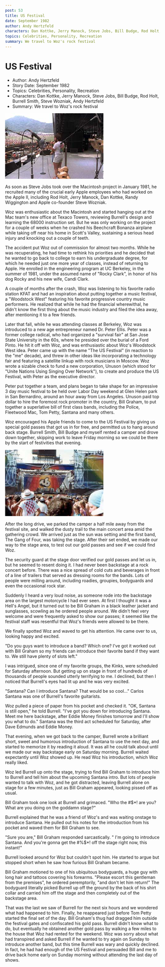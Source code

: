 ```yaml
---
post: 53
title: US Festival
date: September 1982
author: Andy Hertzfeld
characters: Dan Kottke, Jerry Manock, Steve Jobs, Bill Budge, Rod Holt, Burrell Smith, Steve Wozniak, Andy Hertzfeld
topics: Celebrities, Personality, Recreation
summary: We travel to Woz's rock festival
---
```


# US Festival
* Author: Andy Hertzfeld
* Story Date: September 1982
* Topics: Celebrities, Personality, Recreation
* Characters: Dan Kottke, Jerry Manock, Steve Jobs, Bill Budge, Rod Holt, Burrell Smith, Steve Wozniak, Andy Hertzfeld
* Summary: We travel to Woz's rock festival

![Steve Wozniak on stage at the US Festival](images/Macintosh/woz_on_stage.jpg) 
    
As soon as Steve Jobs took over the Macintosh project in January 1981, he recruited many of the crucial early Apple employees who had worked on the Apple II, including Rod Holt, Jerry Manock, Dan Kottke, Randy Wiggington and Apple co-founder Steve Wozniak.

Woz was enthusiastic about the Macintosh and started hanging out at the Mac team's new office at Texaco Towers, reviewing Burrell's design and learning the 68000 instruction set.  But he was only working on the project for a couple of weeks when he crashed his Beechcraft Bonanza airplane while taking off near his home in Scott's Valley, sustaining a serious head injury and knocking out a couple of teeth.

The accident put Woz out of commission for almost two months.  While he was recuperating, he had time to rethink his priorities and he decided that he wanted to go back to college to earn his undergraduate degree, for which he needed just one more year of classes, instead of returning to Apple.  He enrolled in the engineering program at UC Berkeley, in the summer of 1981, under the assumed name of "Rocky Clark", in honor of his dog Rocky and his new wife, Candi Clark.

A couple of months after the crash, Woz was listening to his favorite radio station KFAT and had an inspiration about putting together a music festival, a "Woodstock West" featuring his favorite progressive country music performers. He realized that while he had the financial wherewithal, he didn't know the first thing about the music industry and filed the idea away, after mentioning it to a few friends. 

Later that fall, while he was attending classes at Berkeley, Woz was introduced to a new age entrepreneur named Dr. Peter Ellis.  Peter was a former college radical, who had organized a "survival fair" at San Jose State University in the 60s, where he presided over the burial of a Ford Pinto.  He hit it off with Woz, and was enthusiastic about Woz's Woodstock West idea.   Peter came up with the name "The US Festival" (in reaction to the "me" decade), and threw in other ideas like incorporating a technology fair and featuring a satellite linkup with rock musicians in Moscow.   Woz wrote a sizable check to fund a new corporation, Unuson (which stood for "Unite Nations Using Singing Over Network"), to create and produce the US Festival, with Peter as the executive director.

Peter put together a team, and plans began to take shape for an impressive 3 day music festival to be held over Labor Day weekend at Glen Helen park in San Bernardino, around an hour away from Los Angeles.  Unuson paid top dollar to hire the foremost rock promoter in the country, Bill Graham, to put together a superlative bill of first class bands, including the Police, Fleetwood Mac, Tom Petty, Santana and many others.

Woz encouraged his Apple friends to come to the US Festival by giving us special gold passes that got us in for free, and permitted us to hang around back stage.  Burrell Smith, Bill Budge and myself rented a camper and drove down together, skipping work to leave Friday morning so we could be there by the start of festivities that evening.

![A view of the stage from afar](images/Macintosh/us2.jpg)

After the long drive, we parked the camper a half mile away from the festival site, and walked the dusty trail to the main concert area amid the gathering crowd.  We arrived just as the sun was setting and the first band, The Gang of Four, was taking the stage.  After their set ended, we made our way to the stage area, to test out our gold passes and see if we could find Woz.

The security guard at the stage door verified our gold passes and let us in, but he seemed to resent doing it. I had never been backstage at a rock concert before.  There was a nice spread of cold cuts and beverages in front of a line of trailers that served as dressing rooms for the bands.  Lots of people were milling around, including roadies, groupies, bodyguards and even the occasional rock star. 

Suddenly I heard a very loud noise, as someone rode into the backstage area on the largest motorcycle I had ever seen.   At first I thought it was a Hell's Angel, but it turned out to be Bill Graham in a black leather jacket and sunglasses, scowling as he ordered people around.   We didn't feel very welcome and were frequently asked to show our passes; it seemed like the festival staff was resentful that Woz's friends were allowed to be there.

We finally spotted Woz and waved to get his attention.  He came over to us, looking happy and excited.

"Do you guys want to introduce a band?  Which one?  I've got it worked out with Bill Graham so my friends can introduce their favorite band if they want to.  We still have plenty of slots left."

I was intrigued, since one of my favorite groups, the Kinks, were scheduled for Saturday afternoon.  But getting up on stage in front of hundreds of thousands of people sounded utterly terrifying to me.  I declined, but then I noticed that Burrell's eyes had lit up and he was very excited.

"Santana?  Can I introduce Santana?  That would be so cool..."  Carlos Santana was one of Burrell's favorite guitarists.

Woz pulled a piece of paper from his pocket and checked it.  "OK, Santana is still open," he told Burrell.  "I've got you down for introducing Santana.  Meet me here backstage, after Eddie Money finishes tomorrow and I'll show you what to do."  Santana was the third act scheduled for Saturday, after Dave Edmunds and Eddie Money.

That evening, when we got back to the camper, Burrell wrote a brilliant short, sweet and humorous introduction of Santana to use the next day, and started to memorize it by reading it aloud.  It was all he could talk about until we made our way backstage early on Saturday morning.  Burrell waited expectantly until Woz showed up.  He read Woz his introduction, which Woz really liked.

Woz led Burrell up onto the stage, trying to find Bill Graham to introduce him to Burrell and tell him about the upcoming Santana intro.  But lots of people wanted to talk with Woz, and he got distracted, leaving Burrell alone on stage for a few minutes, just as Bill Graham appeared, looking pissed off as usual.

Bill Graham took one look at Burrell and grimaced.  "Who the #$\*! are you?  What are you doing on the goddamn stage?"

Burrell explained that he was a friend of Woz's and was waiting onstage to introduce Santana.  He pulled out his notes for the introduction from his pocket and waved them for Bill Graham to see.

"Sure you are," Bill Graham responded sarcastically.  " I'm going to introduce Santana.  And you're gonna get the #%$\*! off the stage right now, this instant!"

Burrell looked around for Woz but couldn't spot him.  He started to argue but stopped short when he saw how furious Bill Graham became.

Bill Graham motioned to one of his ubiquitous bodyguards, a huge guy with long hair and tattoos covering his forearms.  "Please escort this gentleman from the premises", he ordered peremptorily, "and don't let him return!"  The bodyguard literally picked Burrell up off the ground by the back of his shirt collar and carried him off the stage and then completely out of the backstage area.

That was the last we saw of Burrell for the next six hours and we wondered what had happened to him. Finally, he reappeared just before Tom Petty started the final set of the day.  Bill Graham's thug had dragged him outside the festival gates and confiscated his gold pass.  Burrell didn't know what to do, but eventually he obtained another gold pass by walking a few miles to the house that Woz had rented for the weekend.   Woz was sorry about what had transpired and asked Burrell if he wanted to try again on Sunday to introduce another band, but this time Burrell was wary and quickly declined.  In fact, he had had enough of the US Festival and persuaded Bill and me to drive back home early on Sunday morning without attending the last day of shows.